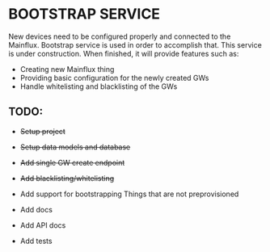 # BOOTSTRAP SERVICE

New devices need to be configured properly and connected to the Mainflux. Bootstrap service is used in order to accomplish that. This service is under construction. When finished, it will provide features such as:
* Creating new Mainflux thing
* Providing basic configuration for the newly created GWs
* Handle whitelisting and blacklisting of the GWs

## TODO:
* ~~Setup project~~

* ~~Setup data models and database~~

* ~~Add single GW create endpoint~~

* ~~Add blacklisting/whitelisting~~

* Add support for bootstrapping Things that are not preprovisioned

* Add docs

* Add API docs

* Add tests
